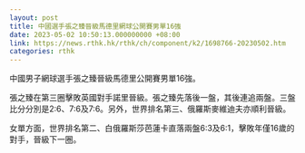 ```yaml
---
layout: post
title: 中國選手張之臻晉級馬德里網球公開賽男單16強
date: 2023-05-02 10:50:13.000000000 +08:00
link: https://news.rthk.hk/rthk/ch/component/k2/1698766-20230502.htm
categories: rthk
---
```


中國男子網球選手張之臻晉級馬德里公開賽男單16強。

張之臻在第三圈擊敗英國對手諾里晉級。張之臻先落後一盤，其後連追兩盤。三盤比分分別是2:6、7:6及7:6。另外，世界排名第三、俄羅斯麥維迪夫亦順利晉級。

女單方面，世界排名第二、白俄羅斯莎芭蓮卡直落兩盤6:3及6:1，擊敗年僅16歲的對手，晉級下一圈。
